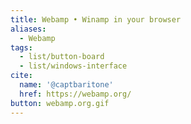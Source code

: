 ```yaml
---
title: Webamp • Winamp in your browser
aliases:
  - Webamp
tags:
  - list/button-board
  - list/windows-interface
cite:
  name: '@captbaritone'
  href: https://webamp.org/
button: webamp.org.gif
---
```


